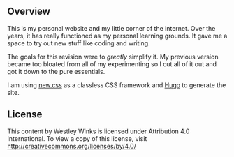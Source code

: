 ## Overview
This is my personal website and my little corner of the internet. Over the years, it has really functioned as my personal learning grounds. It gave me a space to try out new stuff like coding and writing.

The goals for this revision were to *greatly* simplify it. My previous version became too bloated from all of my experimenting so I cut all of it out and got it down to the pure essentials.

I am using [new.css](https://newcss.net/) as a classless CSS framework and [Hugo](https://gohugo.io/) to generate the site.

## License

This content by Westley Winks is licensed under Attribution 4.0 International. To view a copy of this license, visit http://creativecommons.org/licenses/by/4.0/
